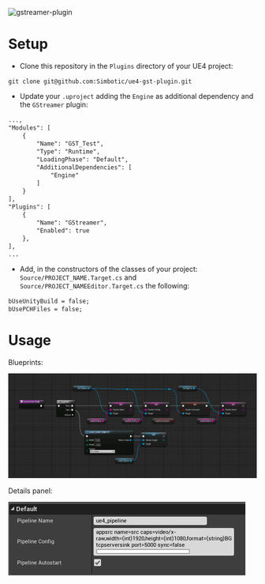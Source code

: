 ![gstreamer-plugin](docs/media/consume_stream.gif)

# Setup

- Clone this repository in the `Plugins` directory of your UE4 project:

```
git clone git@github.com:Simbotic/ue4-gst-plugin.git
```

- Update your `.uproject` adding the `Engine` as additional dependency and the `GStreamer` plugin:

```
...,
"Modules": [
	{
		"Name": "GST_Test",
		"Type": "Runtime",
		"LoadingPhase": "Default",
		"AdditionalDependencies": [
			"Engine"
		]
	}
],
"Plugins": [
	{
		"Name": "GStreamer",
		"Enabled": true
	},
],
...

```
- Add, in the constructors of the classes of your project: `Source/PROJECT_NAME.Target.cs` and `Source/PROJECT_NAMEEditor.Target.cs` the following:
```
bUseUnityBuild = false;
bUsePCHFiles = false;
```

# Usage

Blueprints:

![gst-plugin-ue4 blueprints](docs/media/gst_pipeline.png)

Details panel:

![gst-plugin-ue4 details panel](docs/media/details_panel.png)
